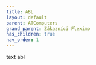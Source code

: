 ```yaml
---
title: ABL
layout: default
parent: ATComputers
grand_parent: Zákazníci Fleximo
has_children: true
nav_order: 1
---
```


text abl
